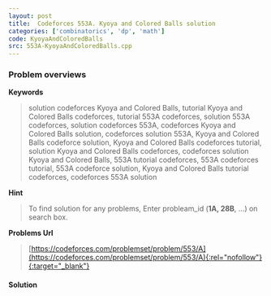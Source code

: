 ```yaml
---
layout: post
title:  Codeforces 553A. Kyoya and Colored Balls solution
categories: ['combinatorics', 'dp', 'math']
code: KyoyaAndColoredBalls
src: 553A-KyoyaAndColoredBalls.cpp
---
```

### **Problem overviews**

**Keywords**
> solution codeforces Kyoya and Colored Balls, tutorial Kyoya and Colored Balls codeforces, tutorial 553A codeforces, solution 553A codeforces, solution codeforces 553A, codeforces Kyoya and Colored Balls solution, codeforces solution 553A, Kyoya and Colored Balls codeforce solution, Kyoya and Colored Balls codeforces tutorial, solution Kyoya and Colored Balls codeforces, codeforces solution Kyoya and Colored Balls, 553A tutorial codeforces, 553A codeforces tutorial, 553A codeforce solution, Kyoya and Colored Balls tutorial codeforces, codeforces 553A solution

**Hint**
> To find solution for any problems, Enter probleam_id (**1A, 28B**, ...) on search box. 

**Problems Url**
> [https://codeforces.com/problemset/problem/553/A](https://codeforces.com/problemset/problem/553/A){:rel="nofollow"}{:target="_blank"}

#### **Solution**



